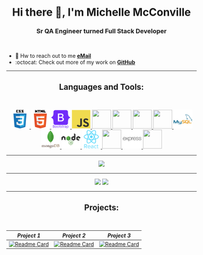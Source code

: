 <h1 align="center"> Hi there 👋, I'm Michelle McConville </h1>
<h3 align="center">Sr QA Engineer turned Full Stack Developer</h3><br />

- 📧 Hw to reach out to me [**eMail**](mailto:dev.mchel@gmail.com)
- :octocat: Check out more of my work on [**GitHub**](https://github.com/MichelleMcConville)

<hr/>
<h2 align="center">Languages and Tools:</h2><br />
<p align="center"> 

<a href="https://www.w3schools.com/css/" target="_blank"> 
  <img src="https://raw.githubusercontent.com/devicons/devicon/master/icons/css3/css3-original-wordmark.svg" width="50" height="50"/> </a>
<a href="https://www.w3.org/html/" target="_blank"> 
  <img src="https://raw.githubusercontent.com/devicons/devicon/master/icons/html5/html5-original-wordmark.svg" width="50" height="50"/> </a>
<a href="https://getbootstrap.com" target="_blank"> 
  <img src="https://raw.githubusercontent.com/devicons/devicon/master/icons/bootstrap/bootstrap-plain-wordmark.svg" width="50" height="50"/> </a>
<a href="https://developer.mozilla.org/en-US/docs/Web/JavaScript" target="_blank"> 
  <img src="https://raw.githubusercontent.com/devicons/devicon/master/icons/javascript/javascript-original.svg" width="50" height="50"/> </a>
<a href="https://git-scm.com/" target="_blank"> 
  <img src="https://www.vectorlogo.zone/logos/git-scm/git-scm-icon.svg" width="50" height="50"/> </a>
<a href="https://www.gnu.org/software/bash/" target="_blank"> 
  <img src="https://www.vectorlogo.zone/logos/gnu_bash/gnu_bash-icon.svg" width="50" height="50"/> </a>
<a href="https://heroku.com" target="_blank"> 
  <img src="https://www.vectorlogo.zone/logos/heroku/heroku-icon.svg" width="50" height="50"/> </a>
<a href="https://materializecss.com/" target="_blank"> 
  <img src="https://raw.githubusercontent.com/prplx/svg-logos/5585531d45d294869c4eaab4d7cf2e9c167710a9/svg/materialize.svg" width="50" height="50"/> </a>
<a href="https://www.mysql.com/" target="_blank"> 
  <img src="https://raw.githubusercontent.com/devicons/devicon/master/icons/mysql/mysql-original-wordmark.svg" width="50" height="50"/> </a>
<a href="https://www.mongodb.com/" target="_blank"> 
  <img src="https://raw.githubusercontent.com/devicons/devicon/master/icons/mongodb/mongodb-original-wordmark.svg" width="50" height="50"/> </a>
<a href="https://nodejs.org" target="_blank"> 
  <img src="https://raw.githubusercontent.com/devicons/devicon/master/icons/nodejs/nodejs-original-wordmark.svg" width="50" height="50"/> </a>
<a href="https://reactjs.org/" target="_blank"> 
  <img src="https://raw.githubusercontent.com/devicons/devicon/master/icons/react/react-original-wordmark.svg" width="50" height="50"/> </a>
<a href="https://www.chartjs.org" target="_blank"> 
  <img src="https://www.chartjs.org/media/logo-title.svg" width="50" height="50"/> </a>
<a href="https://expressjs.com" target="_blank"> 
  <img src="https://raw.githubusercontent.com/devicons/devicon/master/icons/express/express-original-wordmark.svg" width="50" height="50"/> </a>
<a href="https://postman.com" target="_blank"> 
  <img src="https://www.vectorlogo.zone/logos/getpostman/getpostman-icon.svg" width="50" height="50"/> </a> </p>

<hr/>
<p align="center"> <a href="https://github.com/ryo-ma/github-profile-trophy">
  <img width=800 src="https://github-profile-trophy.vercel.app/?username=MichelleMcConville&theme=juicyfresh&margin-w=7&column=7" /></a> </p>
  
<hr/>
<p align="center">
  <img height="137px" src="https://github-readme-stats.vercel.app/api?username=MichelleMcConville&show_icons=true&hide_border=true&include_all_commits=true&count_private=true&line_height=21&text_color=000&icon_color=000&bg_color=0,ea6161,ffc64d,fffc4d,52fa5a&theme=graywhite" />
  <img height="137px" src="https://github-readme-stats.vercel.app/api/top-langs/?username=MichelleMcConville&hide=html&hide_border=true&layout=compact&langs_count=7&exclude_repo=comp426,Redventures-Movie-Quotes&text_color=000&icon_color=fff&bg_color=0,52fa5a,4dfcff,c64dff&theme=graywhite" /></a> </p>
  
<hr/>
<h2 align="center">Projects:</h2><br />

| ***Project 1*** | ***Project 2*** | ***Project 3*** |
| :-------------: | :-------------: | :-------------: |
| [![Readme Card](https://github-readme-stats.vercel.app/api/pin/?username=MichelleMcConville&repo=P1-camping-spot-finder&theme=tokyonight)](https://github.com/MichelleMcConville/P1-camping-spot-finder) | [![Readme Card](https://github-readme-stats.vercel.app/api/pin/?username=MichelleMcConville&repo=P2-tpoops&theme=tokyonight)](https://github.com/MichelleMcConville/P2-tpoops) | [![Readme Card](https://github-readme-stats.vercel.app/api/pin/?username=gregstead&repo=island_guru&theme=tokyonight)](https://github.com/gregstead/island_guru) |
